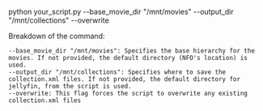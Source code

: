  python your_script.py --base_movie_dir "/mnt/movies" --output_dir "/mnt/collections" --overwrite

Breakdown of the command:

    --base_movie_dir "/mnt/movies": Specifies the base hierarchy for the movies. If not provided, the default directory (NFO's location) is used.
    --output_dir "/mnt/collections": Specifies where to save the collection.xml files. If not provided, the default directory for jellyfin, from the script is used.
    --overwrite: This flag forces the script to overwrite any existing collection.xml files
